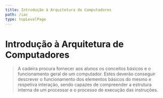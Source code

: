```yaml
---
title: Introdução à Arquitetura de Computadores
path: /iac
type: topLevelPage
---
```


# Introdução à Arquitetura de Computadores

> A cadeira procura fornecer aos alunos os conceitos básicos e o funcionamento geral de um computador. Estes deverão conseguir descrever o funcionamento dos elementos básicos do mesmo e respetiva interação, sendo capazes de compreender a estrutura interna de um processar e o processo de execução das instruções.
